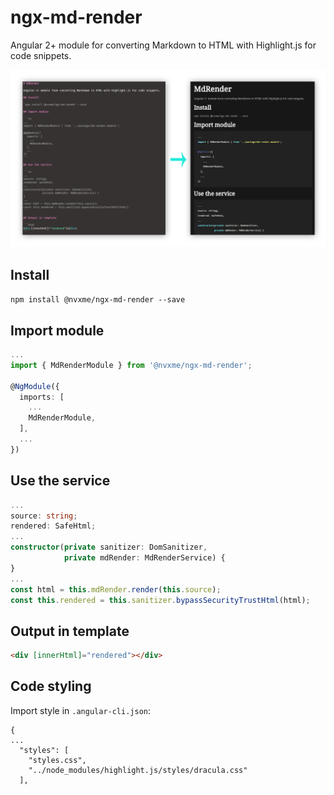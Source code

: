 # ngx-md-render

Angular 2+ module for converting Markdown to HTML with Highlight.js for code snippets.

![demo](demo.png)

## Install

`npm install @nvxme/ngx-md-render --save`

## Import module

```ts
...
import { MdRenderModule } from '@nvxme/ngx-md-render';

@NgModule({
  imports: [
    ...
    MdRenderModule,
  ],
  ...
})
```

## Use the service

```ts
...
source: string;
rendered: SafeHtml;
...
constructor(private sanitizer: DomSanitizer,
            private mdRender: MdRenderService) {
}
...
const html = this.mdRender.render(this.source);
const this.rendered = this.sanitizer.bypassSecurityTrustHtml(html);
```

## Output in template

```html
<div [innerHtml]="rendered"></div>
```

## Code styling

Import style in `.angular-cli.json`:

```
{
...
  "styles": [
    "styles.css",
    "../node_modules/highlight.js/styles/dracula.css"
  ],
```
